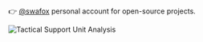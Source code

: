 👉 [@swafox](https://github.com/Swafox) personal account for open-source projects.

<p>
  <img src="https://github-readme-activity-graph.vercel.app/graph?username=kirillleventcov&theme=xcode&bg_color=000000&color=39FF14&line=00FFFF&point=FF00FF&area=true" alt="Tactical Support Unit Analysis">
</p>
